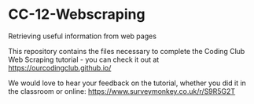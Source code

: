 # CC-12-Webscraping
Retrieving useful information from web pages

This repository contains the files necessary to complete the Coding Club Web Scraping tutorial - you can check it out at https://ourcodingclub.github.io/


We would love to hear your feedback on the tutorial, whether you did it in the classroom or online: https://www.surveymonkey.co.uk/r/S9R5G2T
